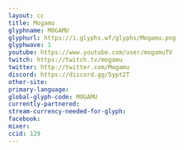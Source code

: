 ```yaml
---
layout: cc
title: Mogamu
glyphname: MOGAMU
glyphurl: https://i.glyphs.wf/glyphs/Mogamu.png
glyphwave: 1
youtube: https://www.youtube.com/user/mogamuTV
twitch: https://twitch.tv/mogamu
twitter: http://twitter.com/Mogamu
discord: https://discord.gg/5ypt2T
other-site: 
primary-language: 
global-glyph-code: MOGAMU
currently-partnered: 
stream-currency-needed-for-glyph: 
facebook: 
mixer: 
ccid: 129
---
```


